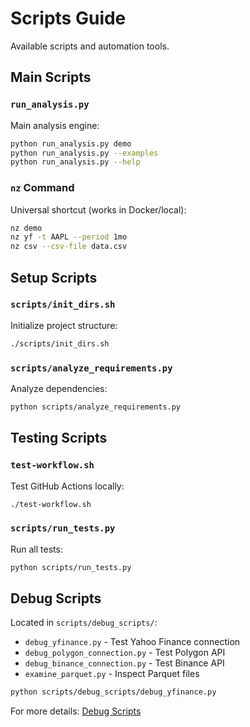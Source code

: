 # Scripts Guide

Available scripts and automation tools.

## Main Scripts

### `run_analysis.py`
Main analysis engine:

```bash
python run_analysis.py demo
python run_analysis.py --examples
python run_analysis.py --help
```

### `nz` Command
Universal shortcut (works in Docker/local):

```bash
nz demo
nz yf -t AAPL --period 1mo
nz csv --csv-file data.csv
```

## Setup Scripts

### `scripts/init_dirs.sh`
Initialize project structure:

```bash
./scripts/init_dirs.sh
```

### `scripts/analyze_requirements.py`
Analyze dependencies:

```bash
python scripts/analyze_requirements.py
```

## Testing Scripts

### `test-workflow.sh`
Test GitHub Actions locally:

```bash
./test-workflow.sh
```

### `scripts/run_tests.py`
Run all tests:

```bash
python scripts/run_tests.py
```

## Debug Scripts

Located in `scripts/debug_scripts/`:

- `debug_yfinance.py` - Test Yahoo Finance connection
- `debug_polygon_connection.py` - Test Polygon API
- `debug_binance_connection.py` - Test Binance API
- `examine_parquet.py` - Inspect Parquet files

```bash
python scripts/debug_scripts/debug_yfinance.py
```

For more details: [Debug Scripts](debug-scripts.md)